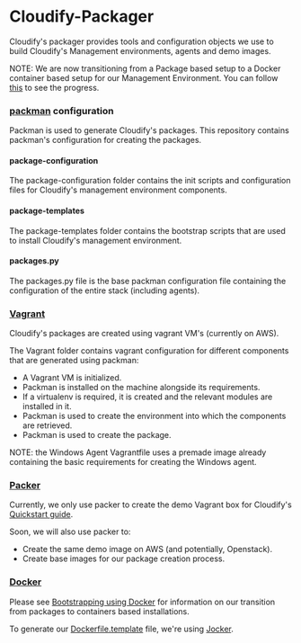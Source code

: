 Cloudify-Packager
=================

Cloudify's packager provides tools and configuration objects we use to build Cloudify's Management environments, agents and demo images.

NOTE: We are now transitioning from a Package based setup to a Docker container based setup for our Management Environment. You can follow [this](https://github.com/cloudify-cosmo/cloudify-packager-ubuntu/tree/CFY-1308-run-cloudify-on-one-docker-container) to see the progress.

### [packman](http://packman.readthedocs.org) configuration

Packman is used to generate Cloudify's packages.
This repository contains packman's configuration for creating the packages.

#### package-configuration

The package-configuration folder contains the init scripts and configuration files for Cloudify's management environment components.

#### package-templates

The package-templates folder contains the bootstrap scripts that are used to install Cloudify's management environment.

#### packages.py

The packages.py file is the base packman configuration file containing the configuration of the entire stack (including agents).

### [Vagrant](http://www.vagrantup.com)

Cloudify's packages are created using vagrant VM's (currently on AWS).

The Vagrant folder contains vagrant configuration for different components that are generated using packman:

- A Vagrant VM is initialized.
- Packman is installed on the machine alongside its requirements.
- If a virtualenv is required, it is created and the relevant modules are installed in it.
- Packman is used to create the environment into which the components are retrieved.
- Packman is used to create the package.

NOTE: the Windows Agent Vagrantfile uses a premade image already containing the basic requirements for creating the Windows agent.

### [Packer](http://www.packer.io)

Currently, we only use packer to create the demo Vagrant box for Cloudify's [Quickstart guide](http://getcloudify.org/guide/3.1/quickstart.html).

Soon, we will also use packer to:
- Create the same demo image on AWS (and potentially, Openstack).
- Create base images for our package creation process.

### [Docker](http://www.docker.com)

Please see [Bootstrapping using Docker](http://getcloudify.org/guide/3.1/installation-bootstrapping.html#bootstrapping-using-docker) for information on our transition from packages to containers based installations.

To generate our [Dockerfile.template](https://github.com/cloudify-cosmo/cloudify-packager/raw/master/docker/Dockerfile.template) file, we're using [Jocker](https://github.com/nir0s/jocker).
